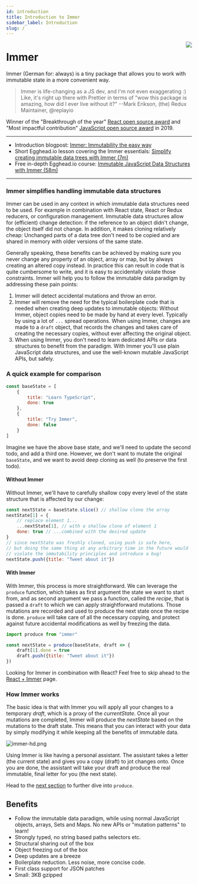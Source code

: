 ```yaml
---
id: introduction
title: Introduction to Immer
sidebar_label: Introduction
slug: /
---
```


<center>
<div data-ea-publisher="immerjs" data-ea-type="image" className="horizontal bordered"></div>
</center>

<img src="/immer/img/immer-logo.svg" style={{maxHeight:200}} align="right"/>

# Immer

Immer (German for: always) is a tiny package that allows you to work with immutable state in a more convenient way.

> Immer is life-changing as a JS dev, and I'm not even exaggerating :) Like, it's right up there with Prettier in terms of "wow this package is amazing, how did I ever live without it?" --Mark Erikson, (the) Redux Maintainer, @replayio

Winner of the "Breakthrough of the year" [React open source award](https://osawards.com/react/) and "Most impactful contribution" [JavaScript open source award](https://osawards.com/javascript/) in 2019.

---

- Introduction blogpost: [Immer: Immutability the easy way](https://medium.com/@mweststrate/introducing-immer-immutability-the-easy-way-9d73d8f71cb3)
- Short Egghead.io lesson covering the Immer essentials: [Simplify creating immutable data trees with Immer (7m)](https://egghead.io/lessons/redux-simplify-creating-immutable-data-trees-with-immer)
- Free in-depth Egghead.io course: [Immutable JavaScript Data Structures with Immer (58m)](https://egghead.io/courses/immutable-javascript-data-structures-with-immer)

---

### Immer simplifies handling immutable data structures

Immer can be used in any context in which immutable data structures need to be used. For example in combination with React state, React or Redux reducers, or configuration management. Immutable data structures allow for (efficient) change detection: if the reference to an object didn't change, the object itself did not change. In addition, it makes cloning relatively cheap: Unchanged parts of a data tree don't need to be copied and are shared in memory with older versions of the same state.

Generally speaking, these benefits can be achieved by making sure you never change any property of an object, array or map, but by always creating an altered copy instead. In practice this can result in code that is quite cumbersome to write, and it is easy to accidentally violate those constraints. Immer will help you to follow the immutable data paradigm by addressing these pain points:

1. Immer will detect accidental mutations and throw an error.
2. Immer will remove the need for the typical boilerplate code that is needed when creating deep updates to immutable objects: Without Immer, object copies need to be made by hand at every level. Typically by using a lot of `...` spread operations. When using Immer, changes are made to a `draft` object, that records the changes and takes care of creating the necessary copies, without ever affecting the original object.
3. When using Immer, you don't need to learn dedicated APIs or data structures to benefit from the paradigm. With Immer you'll use plain JavaScript data structures, and use the well-known mutable JavaScript APIs, but safely.

### A quick example for comparison

```javascript
const baseState = [
	{
		title: "Learn TypeScript",
		done: true
	},
	{
		title: "Try Immer",
		done: false
	}
]
```

Imagine we have the above base state, and we'll need to update the second todo, and add a third one. However, we don't want to mutate the original `baseState`, and we want to avoid deep cloning as well (to preserve the first todo).

#### Without Immer

Without Immer, we'll have to carefully shallow copy every level of the state structure that is affected by our change:

```javascript
const nextState = baseState.slice() // shallow clone the array
nextState[1] = {
	// replace element 1...
	...nextState[1], // with a shallow clone of element 1
	done: true // ...combined with the desired update
}
// since nextState was freshly cloned, using push is safe here,
// but doing the same thing at any arbitrary time in the future would
// violate the immutability principles and introduce a bug!
nextState.push({title: "Tweet about it"})
```

#### With Immer

With Immer, this process is more straightforward. We can leverage the `produce` function, which takes as first argument the state we want to start from, and as second argument we pass a function, called the _recipe_, that is passed a `draft` to which we can apply straightforward mutations. Those mutations are recorded and used to produce the next state once the recipe is done. `produce` will take care of all the necessary copying, and protect against future accidental modifications as well by freezing the data.

```javascript
import produce from "immer"

const nextState = produce(baseState, draft => {
	draft[1].done = true
	draft.push({title: "Tweet about it"})
})
```

Looking for Immer in combination with React? Feel free to skip ahead to the [React + Immer](example-setstate) page.

### How Immer works

The basic idea is that with Immer you will apply all your changes to a temporary _draft_, which is a proxy of the _currentState_. Once all your mutations are completed, Immer will produce the _nextState_ based on the mutations to the draft state. This means that you can interact with your data by simply modifying it while keeping all the benefits of immutable data.

![immer-hd.png](/img/immer.png)

Using Immer is like having a personal assistant. The assistant takes a letter (the current state) and gives you a copy (draft) to jot changes onto. Once you are done, the assistant will take your draft and produce the real immutable, final letter for you (the next state).

Head to the [next section](./produce.mdx) to further dive into `produce`.

## Benefits

- Follow the immutable data paradigm, while using normal JavaScript objects, arrays, Sets and Maps. No new APIs or "mutation patterns" to learn!
- Strongly typed, no string based paths selectors etc.
- Structural sharing out of the box
- Object freezing out of the box
- Deep updates are a breeze
- Boilerplate reduction. Less noise, more concise code.
- First class support for JSON patches
- Small: 3KB gzipped
